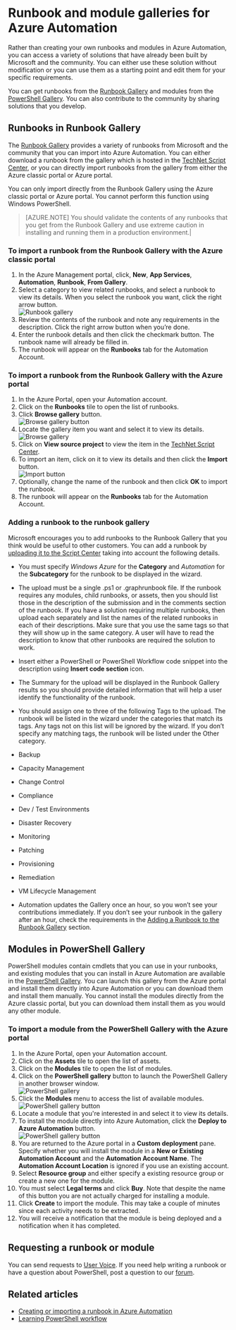 <properties 
	pageTitle="Runbook and module galleries for Azure Automation | Microsoft Azure"
	description="Runbooks and modules from Microsoft and the community are available for you to install and use in your Azure Automation environment.  This article describes how you can access these resources and to contribute your runbooks to the gallery."
	services="automation"
	documentationCenter=""
	authors="bwren"
	manager="stevenka"
	editor="tysonn" />
<tags 
	ms.service="automation"
	ms.devlang="na"
	ms.topic="article"
	ms.tgt_pltfrm="na"
	ms.workload="infrastructure-services"
	ms.date="02/18/2016"
	ms.author="mgoedtel;bwren" />


# Runbook and module galleries for Azure Automation

Rather than creating your own runbooks and modules in Azure Automation, you can access a variety of solutions that have already been built by Microsoft and the community.  You can either use these solution without modification or you can use them as a starting point and edit them for your specific requirements.

You can get runbooks from the [Runbook Gallery](#runbooks-in-runbook-gallery) and modules from the [PowerShell Gallery](#modules-in-powerShell-gallery).  You can also contribute to the community by sharing solutions that you develop.

## Runbooks in Runbook Gallery

The [Runbook Gallery](http://gallery.technet.microsoft.com/scriptcenter/site/search?f[0].Type=RootCategory&f[0].Value=WindowsAzure&f[1].Type=SubCategory&f[1].Value=WindowsAzure_automation&f[1].Text=Automation) provides a variety of runbooks from Microsoft and the community that you can import into Azure Automation. You can either download a runbook from the gallery which is hosted in the [TechNet Script Center](http://gallery.technet.microsoft.com/), or you can directly import runbooks from the gallery from either the Azure classic portal or Azure portal.

You can only import directly from the Runbook Gallery using the Azure classic portal or Azure portal. You cannot perform this function using Windows PowerShell.

>[AZURE.NOTE] You should validate the contents of any runbooks that you get from the Runbook Gallery and use extreme caution in installing and running them in a production environment.|

### To import a runbook from the Runbook Gallery with the Azure classic portal

1. In the Azure Management portal, click, **New**, **App Services**, **Automation**, **Runbook**, **From Gallery**.
2. Select a category to view related runbooks, and select a runbook to view its details. When you select the runbook you want, click the right arrow button.<br>
![Runbook gallery](media/automation-runbook-gallery/runbook-gallery.png)
3. Review the contents of the runbook and note any requirements in the description. Click the right arrow button when you’re done.
4. Enter the runbook details and then click the checkmark button. The runbook name will already be filled in.
5. The runbook will appear on the **Runbooks** tab for the Automation Account.

### To import a runbook from the Runbook Gallery with the Azure portal

1. In the Azure Portal, open your Automation account. 
2. Click on the **Runbooks** tile to open the list of runbooks.
3. Click **Browse gallery** button. <br>
![Browse gallery button](media/automation-runbook-gallery/browse-gallery-button.png)
4. Locate the gallery item you want and select it to view its details.   <br>
![Browse gallery](media/automation-runbook-gallery/browse-gallery.png)
4. Click on **View source project** to view the item in the [TechNet Script Center](http://gallery.technet.microsoft.com/).
5. To import an item, click on it to view its details and then click the **Import** button.<br>
![Import button](media/automation-runbook-gallery/gallery-item-detail.png)
6. Optionally, change the name of the runbook and then click **OK** to import the runbook.
5. The runbook will appear on the **Runbooks** tab for the Automation Account.


### Adding a runbook to the runbook gallery

Microsoft encourages you to add runbooks to the Runbook Gallery that you think would be useful to other customers.  You can add a runbook by [uploading it to the Script Center](http://gallery.technet.microsoft.com/site/upload) taking into account the following details.

- You must specify *Windows Azure* for the **Category** and *Automation* for the **Subcategory** for the runbook to be displayed in the wizard.  

- The upload must be a single .ps1 or .graphrunbook file.  If the runbook requires any modules, child runbooks, or assets, then you should list those in the description of the submission and in the comments section of the runbook.  If you have a solution requiring multiple runbooks, then upload each separately and list the names of the related runbooks in each of their descriptions. Make sure that you use the same tags so that they will show up in the same category. A user will have to read the description to know that other runbooks are required the solution to work.

- Insert either a PowerShell or PowerShell Workflow code snippet into the description using **Insert code section** icon. 

- The Summary for the upload will be displayed in the Runbook Gallery results so you should provide detailed information that will help a user identify the functionality of the runbook.

- You should assign one to three of the following Tags to the upload.  The runbook will be listed in the wizard under the categories that match its tags.  Any tags not on this list will be ignored by the wizard. If you don’t specify any matching tags, the runbook will be listed under the Other category.

 - Backup
 - Capacity Management
 - Change Control
 - Compliance
 - Dev / Test Environments
 - Disaster Recovery
 - Monitoring
 - Patching
 - Provisioning
 - Remediation
 - VM Lifecycle Management


- Automation updates the Gallery once an hour, so you won’t see your contributions immediately.  If you don’t see your runbook in the gallery after an hour, check the requirements in the [Adding a Runbook to the Runbook Gallery](#AddRunbook) section.

## Modules in PowerShell Gallery

PowerShell modules contain cmdlets that you can use in your runbooks, and existing modules that you can install in Azure Automation are available in the [PowerShell Gallery](http://www.powershellgallery.com).  You can launch this gallery from the Azure portal and install them directly into Azure Automation or you can download them and install them manually.  You cannot install the modules directly from the Azure classic portal, but you can download them install them as you would any other module.

### To import a module from the PowerShell Gallery with the Azure portal

1. In the Azure Portal, open your Automation account. 
2. Click on the **Assets** tile to open the list of assets.
3. Click on the **Modules** tile to open the list of modules.
3. Click on the **PowerShell gallery** button to launch the PowerShell Gallery in another browser window. <br>
![PowerShell gallery](media/automation-runbook-gallery/powershell-gallery-button.png)
4. Click the **Modules** menu to access the list of available modules.<br>
![PowerShell gallery button](media/automation-runbook-gallery/powershell-gallery.png)
4. Locate a module that you're interested in and select it to view its details.
5. To install the module directly into Azure Automation, click the **Deploy to Azure Automation** button.<br>
![PowerShell gallery button](media/automation-runbook-gallery/powershell-gallery-detail.png)
6. You are returned to the Azure portal in a **Custom deployment** pane.  Specify whether you will install the module in a **New or Existing Automation Account** and the **Automation Account Name**.  The **Automation Account Location** is ignored if you use an existing account. 
7. Select **Resource group** and either specify a existing resource group or create a new one for the module.
6. You must select **Legal terms** and click **Buy**.  Note that despite the name of this button you are not actually charged for installing a module.
7. Click **Create** to import the module.  This may take a couple of minutes since each activity needs to be extracted.  
8. You will receive a notification that the module is being deployed and a notification when it has completed. 


## Requesting a runbook or module

You can send requests to [User Voice](https://feedback.azure.com/forums/246290-azure-automation/).  If you need help writing a runbook or have a question about PowerShell, post a question to our [forum](http://social.msdn.microsoft.com/Forums/windowsazure/en-US/home?forum=azureautomation&filter=alltypes&sort=lastpostdesc).

## Related articles

- [Creating or importing a runbook in Azure Automation](automation-creating-importing-runbook.md)
- [Learning PowerShell workflow](automation-powershell-workflow.md)